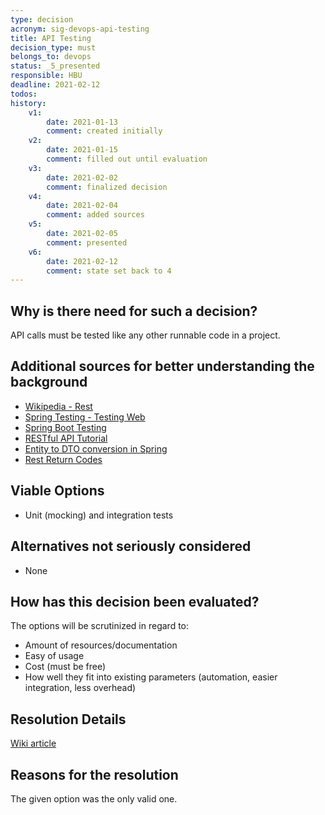 ```yaml
---
type: decision
acronym: sig-devops-api-testing
title: API Testing
decision_type: must
belongs_to: devops
status: _5_presented
responsible: HBU
deadline: 2021-02-12
todos: 
history:
    v1:
        date: 2021-01-13
        comment: created initially
    v2:
        date: 2021-01-15
        comment: filled out until evaluation
    v3:
        date: 2021-02-02
        comment: finalized decision
    v4:
        date: 2021-02-04
        comment: added sources
    v5: 
        date: 2021-02-05
        comment: presented        
    v6: 
        date: 2021-02-12
        comment: state set back to 4            
---
```


## Why is there need for such a decision?

API calls must be tested like any other runnable code in a project.

## Additional sources for better understanding the background

- [Wikipedia - Rest](https://en.wikipedia.org/wiki/Representational_state_transfer)
- [Spring Testing - Testing Web](https://spring.io/guides/gs/testing-web/)
- [Spring Boot Testing](https://www.baeldung.com/spring-boot-testing)
- [RESTful API Tutorial](https://restfulapi.net/)
- [Entity to DTO conversion in Spring](https://www.baeldung.com/entity-to-and-from-dto-for-a-java-spring-application )
- [Rest Return Codes](https://solidgeargroup.com/en/best-practices-rest-api/)

## Viable Options

- Unit (mocking) and integration tests

## Alternatives not seriously considered

- None

## How has this decision been evaluated?

The options will be scrutinized in regard to:
- Amount of resources/documentation
- Easy of usage
- Cost (must be free)
- How well they fit into existing parameters (automation, easier integration, less overhead)

## Resolution Details

[Wiki article](https://github.com/EVATool/evatool-backend/wiki/DevOps-API-Testing)

## Reasons for the resolution

The given option was the only valid one.
